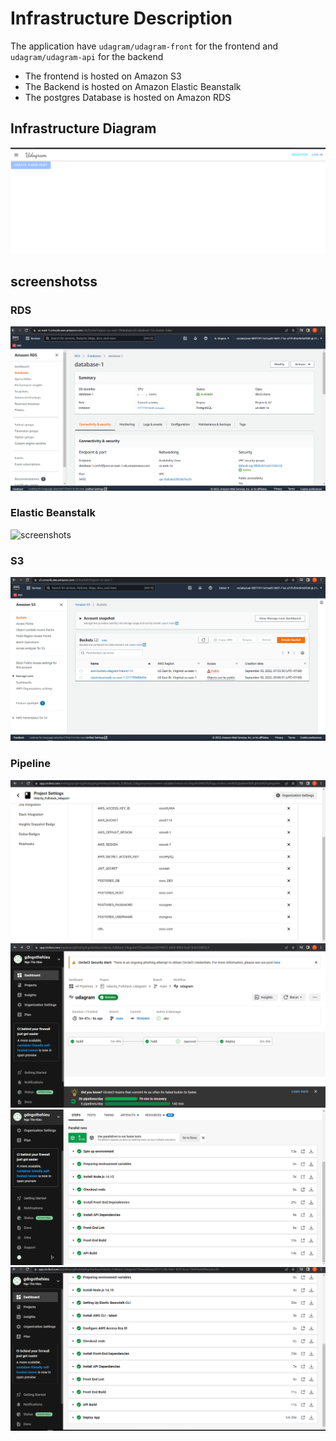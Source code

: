 # Infrastructure Description

The application have `udagram/udagram-front` for the frontend and `udagram/udagram-api` for the backend

- The frontend is hosted on Amazon S3
- The Backend is hosted on Amazon Elastic Beanstalk
- The postgres Database is hosted on Amazon RDS

## Infrastructure Diagram

![screenshots](screenshots/udagram-app.png)

## screenshotss

### RDS

![screenshots](screenshots/database.png)

### Elastic Beanstalk

![screenshots](screenshots/ebs.jpg)

### S3

![screenshots](screenshots/s3-bucket.png)

### Pipeline

![screenshots](screenshots/environment.png)
![screenshots](screenshots/pipeline.png)
![screenshots](screenshots/circle-ci-build.png)
![screenshots](screenshots/circle-ci-deploy.png)
